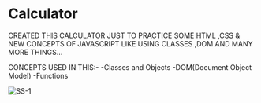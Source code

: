# Calculator

CREATED THIS CALCULATOR JUST TO PRACTICE SOME HTML ,CSS & NEW CONCEPTS OF JAVASCRIPT LIKE USING CLASSES ,DOM AND MANY MORE THINGS...

CONCEPTS USED IN THIS:-
-Classes and Objects
-DOM(Document Object Model)
-Functions

![SS-1](https://github.com/Ayush41/Calculator/assets/74952106/63dbfc38-241c-4519-943a-18065602d246)
